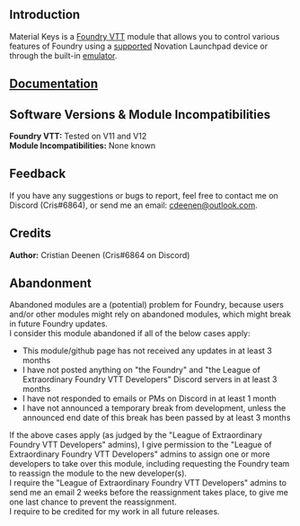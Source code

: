 ## Introduction
Material Keys is a [Foundry VTT](https://foundryvtt.com/) module that allows you to control various features of Foundry using a [supported](supportedDevices.md) Novation Launchpad device or through the built-in [emulator](emulator.md). 

## [Documentation](https://materialfoundry.github.io/MaterialKeys/)

## Software Versions & Module Incompatibilities
<b>Foundry VTT:</b> Tested on V11 and V12<br>
<b>Module Incompatibilities:</b> None known<br>

## Feedback
If you have any suggestions or bugs to report, feel free to contact me on Discord (Cris#6864), or send me an email: cdeenen@outlook.com.

## Credits
<b>Author:</b> Cristian Deenen (Cris#6864 on Discord)<br>

## Abandonment
Abandoned modules are a (potential) problem for Foundry, because users and/or other modules might rely on abandoned modules, which might break in future Foundry updates.<br>
I consider this module abandoned if all of the below cases apply:

* This module/github page has not received any updates in at least 3 months
* I have not posted anything on "the Foundry" and "the League of Extraordinary Foundry VTT Developers" Discord servers in at least 3 months
* I have not responded to emails or PMs on Discord in at least 1 month
* I have not announced a temporary break from development, unless the announced end date of this break has been passed by at least 3 months

If the above cases apply (as judged by the "League of Extraordinary Foundry VTT Developers" admins), I give permission to the "League of Extraordinary Foundry VTT Developers" admins to assign one or more developers to take over this module, including requesting the Foundry team to reassign the module to the new developer(s).<br>
I require the "League of Extraordinary Foundry VTT Developers" admins to send me an email 2 weeks before the reassignment takes place, to give me one last chance to prevent the reassignment.<br>
I require to be credited for my work in all future releases.